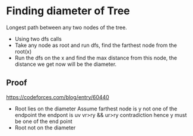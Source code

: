 # Finding diameter of Tree

Longest path between any two nodes of the tree.

- Using two dfs calls
- Take any node as root and run dfs, find the farthest node from the root(x)
- Run the dfs on the x and find the max distance from this node, the distance we get now will be the diameter.

## Proof

https://codeforces.com/blog/entry/60440

- Root lies on the diameter
  Assume farthest node is y not one of the endpoint
  the endpont is uv
  vr>ry && ur>ry
  contradiction
  hence y must be one of the end point
- Root not on the diameter
